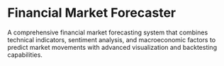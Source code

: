 # Financial Market Forecaster

A comprehensive financial market forecasting system that combines technical indicators, sentiment analysis, and macroeconomic factors to predict market movements with advanced visualization and backtesting capabilities.
